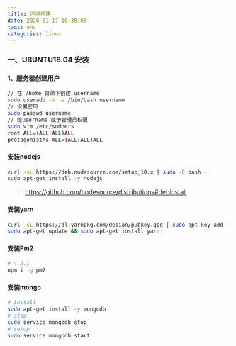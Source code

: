 ```yaml
---
title: 环境搭建
date: 2020-01-17 10:38:05
tags: env
categories: linux
---
```


### 一、UBUNTU18.04 安装

#### 1、服务器创建用户

```bash
// 在 /home 目录下创建 username 
sudo useradd -m -s /bin/bash username
// 设置密码
sudo passwd username
// 给username 赋予管理员权限
sudo vim /etc/sudoers
root ALL=(ALL:ALL)ALL
protagonisths ALL=(ALL:ALL)ALL
```

#### 安装nodejs

```bash
curl -sL https://deb.nodesource.com/setup_10.x | sudo -E bash -
sudo apt-get install -y nodejs
```

> https://github.com/nodesource/distributions#debinstall

#### 安装yarn

```bash
curl -sL https://dl.yarnpkg.com/debian/pubkey.gpg | sudo apt-key add -
sudo apt-get update && sudo apt-get install yarn
```

#### 安装Pm2

```bash
# 4.2.1
npm i -g pm2
```

<!--more-->

#### 安装mongo

```bash
# install
sudo apt-get install -y mongodb
# stop
sudo service mongodb stop
# setup
sudo service mongodb start
```


